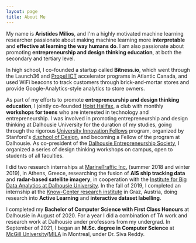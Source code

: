 ```yaml
---
layout: page
title: About Me
---
```


My name is **Aristides Milios**, and I'm a highly motivated machine learning researcher passionate about making machine learning more **interpretable** and **effective at learning the way humans do**. I am also passionate about promoting **entrepreneurship and design thinking education**, at both the secondary and tertiary level. 

In high school, I co-founded a startup called **Bitness.io**, which went through the Launch36 and [Propel ICT](https://www.propelict.com/) accelerator programs in Atlantic Canada, and used WiFi beacons to track customers through brick-and-mortar stores and provide Google-Analytics-style analytics to store owners. 

As part of my efforts to promote **entrepreneurship and design thinking education**, I jointly co-founded [Hoist Halifax](https://voltaeffect.com/programs/hoist/), a club with monthly **workshops for teens** who are interested in technology and entrepreneurship. I was involved in promoting entrepreneurship and design thinking at Dalhousie University for the duration of my studies, going through the rigorous [University Innovation Fellows](https://universityinnovationfellows.org/) program, organized by Stanford's [d.school of Design](https://dschool.stanford.edu/), and becoming a Fellow of the program at Dalhousie. As co-president of the [Dalhousie Entrepreneurship Society](https://www.facebook.com/dalentsoc/), I organized a series of design thinking workshops on campus, open to students of all faculties.

I did two research internships at [MarineTraffic Inc.](https://www.marinetraffic.com/) (summer 2018 and winter 2019), in Athens, Greece, researching the fusion of **AIS ship tracking data** and **radar-based satellite imagery**, in cooperation with the [Institute for Big Data Analytics at Dalhousie University](https://bigdata.cs.dal.ca/). In the fall of 2019, I completed an internship at the [Know-Center research institute](https://www.know-center.tugraz.at/en/) in Graz, Austria, doing research into **Active Learning** and **interactive dataset labelling**. 

I completed my **Bachelor of Computer Science with First Class Honours** at Dalhousie in August of 2020. For a year I did a combination of TA work and research work at Dalhousie under professors from my undergrad. In September of 2021, I began an **M.Sc. degree in Computer Science** at [McGill University](https://www.mcgill.ca/)/[MILA](https://mila.quebec/en/) in Montreal, under Dr. Siva Reddy.
